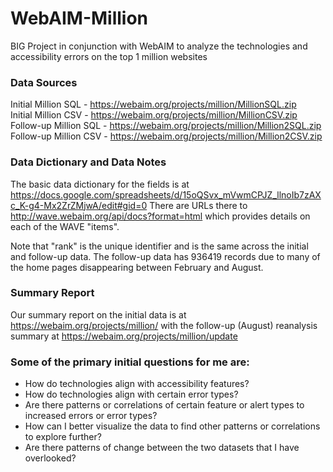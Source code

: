 # WebAIM-Million
BIG Project in conjunction with WebAIM to analyze the technologies and accessibility errors on the top 1 million websites

### Data Sources
Initial Million SQL - https://webaim.org/projects/million/MillionSQL.zip <br>
Initial Million CSV - https://webaim.org/projects/million/MillionCSV.zip <br>
Follow-up Million SQL - https://webaim.org/projects/million/Million2SQL.zip <br> 
Follow-up Million CSV - https://webaim.org/projects/million/Million2CSV.zip

### Data Dictionary and Data Notes
The basic data dictionary for the fields is at
https://docs.google.com/spreadsheets/d/15oQSvx_mVwmCPJZ_llnoIb7zAXc_K-g4-Mx2ZrZMjwA/edit#gid=0
There are URLs there to http://wave.webaim.org/api/docs?format=html
which provides details on each of the WAVE "items".

Note that "rank" is the unique identifier and is the same across the
initial and follow-up data. The follow-up data has 936419 records due
to many of the home pages disappearing between February and August.

### Summary Report
Our summary report on the initial data is at
https://webaim.org/projects/million/ with the follow-up (August)
reanalysis summary at https://webaim.org/projects/million/update

### Some of the primary initial questions for me are:
- How do technologies align with accessibility features?
- How do technologies align with certain error types?
- Are there patterns or correlations of certain feature or alert types
to increased errors or error types?
- How can I better visualize the data to find other patterns or
correlations to explore further?
- Are there patterns of change between the two datasets that I have overlooked?

